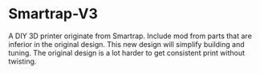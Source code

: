 # Smartrap-V3
A DIY 3D printer originate from Smartrap. Include mod from parts that are inferior in the original design. This new design will simplify building and tuning. The original design is a lot harder to get consistent print without twisting.
